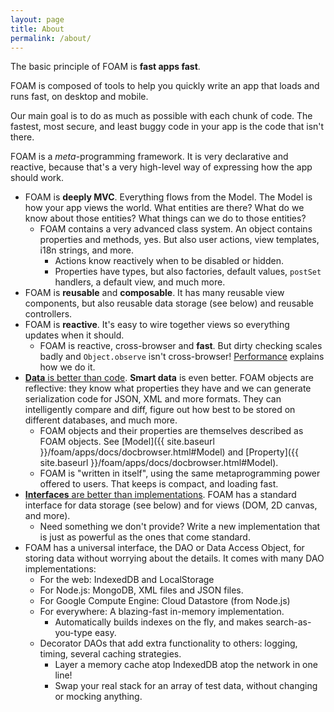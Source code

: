 ```yaml
---
layout: page
title: About
permalink: /about/
---
```


The basic principle of FOAM is **fast apps fast**.

FOAM is composed of tools to help you quickly write an app that loads and runs
fast, on desktop and mobile.

Our main goal is to do as much as possible with each chunk of code. The fastest,
most secure, and least buggy code in your app is the code that isn't there.

FOAM is a _meta_-programming framework. It is very declarative and reactive,
because that's a very high-level way of expressing how the app should work.


- FOAM is **deeply MVC**. Everything flows from the Model. The Model is how your
  app views the world. What entities are there? What do we know about
  those entities? What things can we do to those entities?
    - FOAM contains a very advanced class system. An object contains properties
      and methods, yes. But also user actions, view templates, i18n strings, and
      more.
        - Actions know reactively when to be disabled or hidden.
        - Properties have types, but also factories, default values, `postSet`
          handlers, a default view, and much more.
- FOAM is **reusable** and **composable**. It has many reusable view components,
  but also reusable data storage (see below) and reusable controllers.
- FOAM is **reactive**. It's easy to wire together views so everything updates
  when it should.
    - FOAM is reactive, cross-browser and **fast**. But dirty checking scales
      badly and `Object.observe` isn't cross-browser! [Performance](/performance)
      explains how we do it.
- [**Data** is better than code](/principles). **Smart data** is even better. FOAM objects are
  reflective: they know what properties they have and we can generate
  serialization code for JSON, XML and more formats. They can intelligently
  compare and diff, figure out how best to be stored on different databases,
  and much more.
    - FOAM objects and their properties are themselves described as FOAM objects. See [Model]({{ site.baseurl }}/foam/apps/docs/docbrowser.html#Model) and [Property]({{ site.baseurl }}/foam/apps/docs/docbrowser.html#Model).
    - FOAM is "written in itself", using the same metaprogramming power offered
      to users. That keeps is compact, and loading fast.
- [**Interfaces** are better than implementations](/principles). FOAM has a standard interface
  for data storage (see below) and for views (DOM, 2D canvas, and more).
    - Need something we don't provide? Write a new implementation that is just
      as powerful as the ones that come standard.
- FOAM has a universal interface, the DAO or Data Access Object, for storing
  data without worrying about the details. It comes with many DAO
  implementations:
    - For the web: IndexedDB and LocalStorage
    - For Node.js: MongoDB, XML files and JSON files.
    - For Google Compute Engine: Cloud Datastore (from Node.js)
    - For everywhere: A blazing-fast in-memory implementation.
        - Automatically builds indexes on the fly, and makes search-as-you-type easy.
    - Decorator DAOs that add extra functionality to others: logging, timing,
      several caching strategies.
        - Layer a memory cache atop IndexedDB atop the network in one line!
        - Swap your real stack for an array of test data, without changing or
          mocking anything.

